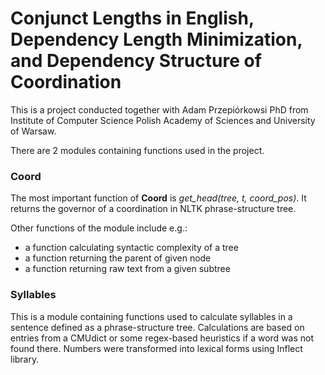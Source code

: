 
# Conjunct Lengths in English, Dependency Length Minimization, and Dependency Structure of Coordination

This is a project conducted together with Adam Przepiórkowsi PhD from Institute of Computer Science Polish Academy of Sciences and University of Warsaw.

There are 2 modules containing functions used in the project.

### Coord

The most important function of **Coord** is *get_head(tree, t, coord_pos)*. It returns the governor of a coordination in NLTK phrase-structure tree.

Other functions of the module include e.g.:
- a function calculating syntactic complexity of a tree
- a function returning the parent of given node
- a function returning raw text from a given subtree


### Syllables

This is a module containing functions used to calculate syllables in a sentence defined as a phrase-structure tree. Calculations are based on entries from a CMUdict or some regex-based heuristics if a word was not found there. Numbers were transformed into lexical forms using Inflect library.
